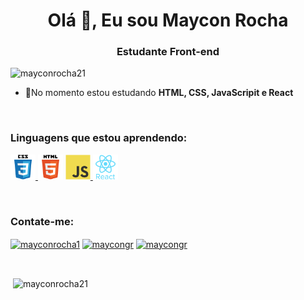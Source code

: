 <h1 align="center">Olá 👋, Eu sou Maycon Rocha</h1>
<h3 align="center">Estudante Front-end</h3>

<p align="left"> <img src="https://komarev.com/ghpvc/?username=mayconrocha21&label=Profile%20views&color=0e75b6&style=flat" alt="mayconrocha21" /> </p>

- 🌱No momento estou estudando **HTML, CSS, JavaScripit e React**

<br>

<h3 align="left">Linguagens que estou aprendendo:</h3>
<p align="left"> <a href="https://www.w3schools.com/css/" target="_blank" rel="noreferrer"> <img src="https://raw.githubusercontent.com/devicons/devicon/master/icons/css3/css3-original-wordmark.svg" alt="css3" width="40" height="40"/> </a>  <img src="https://raw.githubusercontent.com/devicons/devicon/master/icons/html5/html5-original-wordmark.svg" alt="html5" width="40" height="40"/> </a> <a href="https://developer.mozilla.org/en-US/docs/Web/JavaScript" target="_blank" rel="noreferrer"> <img src="https://raw.githubusercontent.com/devicons/devicon/master/icons/javascript/javascript-original.svg" alt="javascript" width="40" height="40"/> </a> <a href="https://reactjs.org/" target="_blank" rel="noreferrer"> <img src="https://raw.githubusercontent.com/devicons/devicon/master/icons/react/react-original-wordmark.svg" alt="react" width="40" height="40"/> </a> </p>

<br>

<h3 align="left">Contate-me:</h3>
<p align="left">
<a href="https://twitter.com/MayconRocha1" target="blank"><img align="center" src="https://raw.githubusercontent.com/rahuldkjain/github-profile-readme-generator/master/src/images/icons/Social/twitter.svg" alt="mayconrocha1" height="30" width="40" /></a>
<a href="https://linkedin.com/in/https://www.linkedin.com/in/maycon-rocha-7b8759164/" target="blank"><img align="center" src="https://raw.githubusercontent.com/rahuldkjain/github-profile-readme-generator/master/src/images/icons/Social/linked-in-alt.svg" alt="maycongr" height="30" width="40" /></a>
<a href="https://instagram.com/maycongr" target="blank"><img align="center" src="https://raw.githubusercontent.com/rahuldkjain/github-profile-readme-generator/master/src/images/icons/Social/instagram.svg" alt="maycongr" height="30" width="40" /></a>
</p>

<br>

<p>&nbsp;<img align="center" src="https://github-readme-stats.vercel.app/api?username=mayconrocha21&show_icons=true&locale=en" alt="mayconrocha21" /></p>

